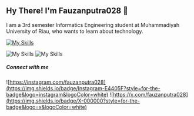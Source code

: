 ## Hy There! I'm Fauzanputra028 👋

<!--
**fauzanputra028/fauzanputra028** is a ✨ _special_ ✨ repository because its `README.md` (this file) appears on your GitHub profile.

Here are some ideas to get you started:

- 🔭 I’m currently working on ...
- 🌱 I’m currently learning ...
- 👯 I’m looking to collaborate on ...
- 🤔 I’m looking for help with ...
- 💬 Ask me about ...
- 📫 How to reach me: ...
- 😄 Pronouns: ...
- ⚡ Fun fact: ...
-->


I am a 3rd semester Informatics Engineering student at Muhammadiyah University of Riau, who wants to learn about technology.


[![My Skills](https://skillicons.dev/icons?i=js,html,css,react,tailwind,bootstrap,vscode,vite)](https://skillicons.dev)

![My Skills](https://img.shields.io/badge/code-VSCode-007ACC?logo=visualstudiocode&logoColor=white&style=for-the-badge) ![My Skills](https://img.shields.io/badge/listening-Spotify-1DB954?logo=spotify&logoColor=white&style=for-the-badge)


##### Connect with me
![https://instagram.com/fauzanputra028](https://img.shields.io/badge/Instagram-E4405F?style=for-the-badge&logo=instagram&logoColor=white) ![https://x.com/fauzanputra028](https://img.shields.io/badge/X-000000?style=for-the-badge&logo=x&logoColor=white) 
